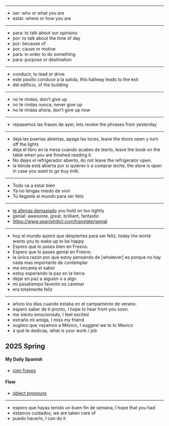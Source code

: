 
---
- ser: who or what you are
- estar: where or how you are
---
- para: to talk about our opinions
- por: to talk about the time of day
- por: because of
- por: cause or motive
- para: in order to do something
- para: purpose or destination
---

- conducir, to lead or drive
- este pasillo conduce a la salida, this hallway leads to the exit
- del edificio, of the building

---

- no te rindas, don't give up
- no te rindas nunca, never give up
- no te rindas ahora, don't give up now

---

- repasemos las frases de ayer, lets review the phrases from yesterday

---

- deja las puertas abiertas, apaga las luces, leave the doors open y turn off the lights
- deja el libro en la mesa cuando acabes de leerlo, leave the book on the table when you are finished reading it.
- No dejes el refrigerador abierto, do not leave the refrigerator open.
- la tienda está abierta por si quieres ir a comprar leche, the store is open in case you want to go buy milk.

---

- Todo va a estar bien
- Ya no tengas miedo de vivir
- Tú llegaste al mundo para ser feliz

---
- [te aferras demasiado](./life.md) you hold on too tightly
- genial: awesome, great, brilliant, fantastic
- https://www.spanishdict.com/translate/genial

---

- hoy el mundo quiere que despiertes para ser feliz, today the world wants you to wake up to be happy
- Espero que lo pases bien en Fresno.
- Espero que lo pases genial en Fresno.
- la única razón por que estoy pensando de [whatever] es porque no hay nada mas importante de contemplar
- me encanta el sabor
- estoy esperando la paz en la tierra
- dejar en paz a alguien o a algo
- mi pasatiempo favorito es caminar
- era totalmente feliz

---

- añoro los días cuando estaba en el campamento de verano.
- espero saber de ti pronto, I hope to hear from you soon.
- me siento emocionado, I feel excited
- extraño mi amiga, I miss my friend
- sugiero que vayamos a México, I suggest we to to Mexico
- a qué te dedicas, what is your work / job

## 2025 Spring

#### My Daily Spanish

- [cien frases](https://www.youtube.com/watch?v=vyrXC5JDGTc)

#### Flow

- [object pronouns](./../grammar/object-pronouns.md)

---

- espero que hayas tenido un buen fin de semana, I hope that you had
- estamos cuidados, we are taken care of
- puedo hacerlo, I can do it
